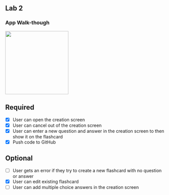 ## Lab 2

### App Walk-though
<img src="http://g.recordit.co/Nj7LGc1ORY.gif" width=200><br>

## Required
- [X] User can open the creation screen
- [X] User can cancel out of the creation screen
- [X] User can enter a new question and answer in the creation screen to then show it on the flashcard
- [X] Push code to GitHub
## Optional
- [ ] User gets an error if they try to create a new flashcard with no question or answer
- [X] User can edit existing flashcard
- [ ] User can add multiple choice answers in the creation screen
